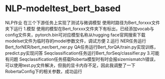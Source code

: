 # NLP-modeltest_bert_based

NLP作业 在三个下游任务上实现了测试与微调模型
使用时路径为Bert_forxxx文件夹下运行
1.模型
使用的模型在Bert_forxxx文件夹下有标出，已经添加vocab与config文件夹，pytorch.bin可对应模型名称从hugging face官网搜索下载
modelset文件为临时存的model参数文件，调试方便
2.运行
NER任务运行Bert_forNER/bert_ner/bert_ner.py
QA任务运行Bert_forQA/train.py实现训练，predict.py实现问答
Seqclassification任务运行Bert_forSeq/classifier.py
3.可能有问题
Seqclassification任务搭载Roberta模型时有时会报sizemismatch错误，可以使用test.py文件解决，但我的显卡内存不足，因此我调整了一下RobertaConfig下的相关参数，成功运行
